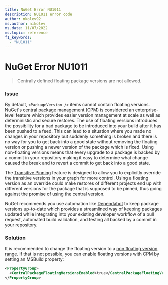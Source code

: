 ```yaml
---
title: NuGet Error NU1011
description: NU1011 error code
author: nkolev92
ms.author: nikolev
ms.date: 11/07/2022
ms.topic: reference
f1_keywords: 
  - "NU1011"
---
```


# NuGet Error NU1011

> Centrally defined floating package versions are not allowed.

### Issue

By default, `<PackageVersion />` items cannot contain floating versions.  NuGet's central package management (CPM) is considered an enterprise-level feature which provides easier version
management at scale as well as deterministic and secure restores.  The use of floating versions introduces the possibility for a bad package to be introduced into your build
after it has been pushed to a feed.  This can lead to a situation where you made no changes in your repository but suddenly something is broken and there is no way for you to
get back into a good state without removing the floating version or pushing a newer version of the package which is fixed.  Using non-floating versions means that every upgrade
to a package is backed by a commit in your repository making it easy to determine what change caused the break and to revert a commit to get back into a good state.

The [Transitive Pinning](../../consume-packages/Central-Package-Management.md#transitive-pinning) feature is designed to allow you to explicitly override the transitive versions in your graph for more control. Using a floating version as an override could make restores of different projects end up with different versions for the package that is supposed to be pinned, thus going against the promise of using the central version.

NuGet recommends you use automation like [Dependabot](https://docs.github.com/code-security/dependabot/working-with-dependabot) to keep package versions up-to-date which provides
a streamlined way of keeping packages updated while integrating into your existing developer workflow of a pull request, automated build validation, and testing all backed by a
commit in your repository.


### Solution

It is recommended to change the floating version to a [non floating version range](../../concepts/Package-Versioning.md#version-ranges).  If that is not possible, you can enable
floating versions with CPM by setting an MSBuild property:

```xml
<PropertyGroup>
  <CentralPackageFloatingVersionsEnabled>true</CentralPackageFloatingVersionsEnabled>
</PropertyGroup>
```
